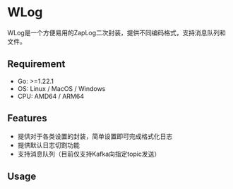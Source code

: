 # WLog

WLog是一个方便易用的ZapLog二次封装，提供不同编码格式，支持消息队列和文件。

## Requirement

- Go: >=1.22.1
- OS: Linux / MacOS / Windows
- CPU: AMD64 / ARM64

## Features

- 提供对于各类设置的封装，简单设置即可完成格式化日志
- 提供默认日志切割功能
- 支持消息队列（目前仅支持Kafka向指定topic发送）

## Usage

